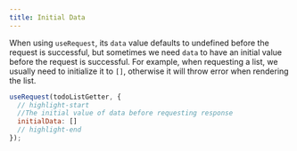 ```yaml
---
title: Initial Data
---
```


When using `useRequest`, its `data` value defaults to undefined before the request is successful, but sometimes we need `data` to have an initial value before the request is successful. For example, when requesting a list, we usually need to initialize it to `[]`, otherwise it will throw error when rendering the list.

```javascript
useRequest(todoListGetter, {
  // highlight-start
  //The initial value of data before requesting response
  initialData: []
  // highlight-end
});
```
